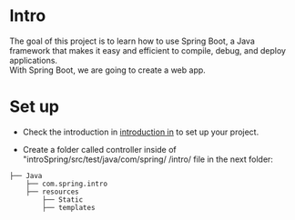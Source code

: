 # Intro

The goal of this project is to learn how to use Spring Boot, a Java framework that makes it easy and efficient to compile, debug, and deploy applications.<br> With Spring Boot, we are going to create a web app. 

# Set up

- Check the introduction in [introduction in](https://github.com/BeatrizBravo/introSpring) to set up your project.
  
-  Create a folder called controller inside of "introSpring/src/test/java/com/spring/
   /intro/ file in the next folder:

```
├── Java
    ├── com.spring.intro
    ├── resources
        ├── Static
        ├── templates
        
        
 
```


